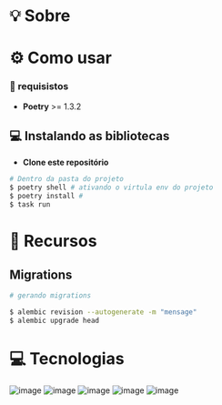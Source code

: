 # 💡 Sobre
# ⚙️ Como usar

### 📃 requisistos

- **Poetry** >= 1.3.2


## 💻 Instalando as bibliotecas

- **Clone este repositório**

```bash
# Dentro da pasta do projeto
$ poetry shell # ativando o virtula env do projeto
$ poetry install #
$ task run

```

# 🧰 Recursos

## Migrations

``` bash
# gerando migrations

$ alembic revision --autogenerate -m "mensage"
$ alembic upgrade head

```


# 💻 Tecnologias

![image](https://img.shields.io/badge/Python-3.12.*-9146F?style=for-the-badge&logo=python&logoColor=white&labelColor=46f)
![image](https://img.shields.io/badge/Poetry-1.3.*-9146F?style=for-the-badge&logo=poetry&logoColor=white&labelColor=60A5FA)
![image](https://img.shields.io/badge/ruff-9146F?style=for-the-badge&logo=ruff&logoColor=white&labelColor=FF6F00)
![image](https://img.shields.io/badge/sqlalchemy-D71F00?style=for-the-badge&logo=sqlalchemy&logoColor=white&labelColor=FF6F00)
![image](https://img.shields.io/badge/alembic-D71F00?style=for-the-badge&logo=&logoColor=white&labelColor=FF6F00)